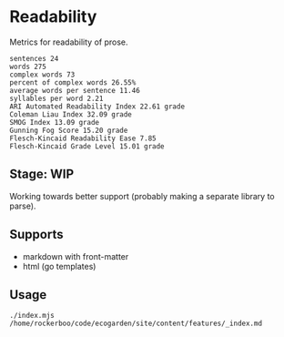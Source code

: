 # Readability

Metrics for readability of prose.

```
sentences 24
words 275
complex words 73
percent of complex words 26.55%
average words per sentence 11.46
syllables per word 2.21
ARI Automated Readability Index 22.61 grade
Coleman Liau Index 32.09 grade
SMOG Index 13.09 grade
Gunning Fog Score 15.20 grade
Flesch-Kincaid Readability Ease 7.85
Flesch-Kincaid Grade Level 15.01 grade
```

## Stage: WIP

Working towards better support (probably making a separate library to parse).

## Supports

- markdown with front-matter
- html (go templates)

## Usage

`./index.mjs /home/rockerboo/code/ecogarden/site/content/features/_index.md`


